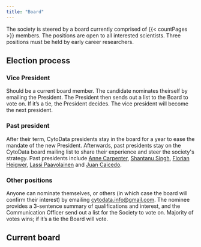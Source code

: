 ```yaml
---
title: "Board"
---
```


The society is steered by a board currently comprised of {{< countPages >}} members.
The positions are open to all interested scientists. Three positions must be held by early career researchers.

## Election process

### Vice President

Should be a current board member. The candidate nominates theirself by emailing the President.
The President then sends out a list to the Board to vote on. If it’s a tie, the President decides. The vice president will become the next president.

### Past president

After their term, CytoData presidents stay in the board for a year to ease the mandate of the new President. Afterwards, past presidents stay on the CytoData board mailing list to share their experience and steer the society's strategy.
Past presidents include [Anne Carpenter](https://carpenter-singh-lab.broadinstitute.org/people/anne-e-carpenter), [Shantanu Singh](https://carpenter-singh-lab.broadinstitute.org/people/shantanu-singh), [Florian Heigwer](https://www.th-bingen.de/hochschule/personenverzeichnis/person/florian-heigwer), [Lassi Paavolainen](https://www.helsinki.fi/en/researchgroups/bioimage-profiling) and [Juan Caicedo](https://datascience.wisc.edu/staff/caicedo-juan/).

### Other positions

Anyone can nominate themselves, or others (in which case the board will confirm their interest) by emailing <cytodata.info@gmail.com>.
The nominee provides a 3-sentence summary of qualifications and interest, and the Communication Officer send out a list for the Society to vote on.
Majority of votes wins; if it’s a tie the Board will vote.

## Current board